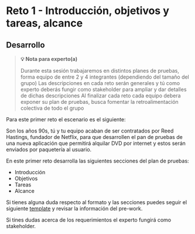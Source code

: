 # Reto 1 - Introducción, objetivos y tareas, alcance

## Desarrollo

> **💡 Nota para experto(a)**
>
> Durante esta sesión trabajaremos en distintos planes de pruebas, forma equipo de entre 2 y 4 integrantes (dependiendo del tamaño del grupo)
> Las descripciones en cada reto serán generales y tú como experto deberás fungir como stakeholder para ampliar y dar detalles de dichas descripciones
> Al finalizar cada reto cada equipo debera exponer su plan de pruebas, busca fomentar la retroalimentación colectiva de todo el grupo

Para este primer reto el escenario es el siguiente:

Son los años 90s, tú y tu equipo acaban de ser contratados por Reed Hastings, fundador de Netflix, para que desarrollen
el pan de pruebas de una nueva aplicación que permitirá alquilar DVD por internet y estos serán enviados por paquetería
al usuario.

En este primer reto desarrolla las siguientes secciones del plan de pruebas:

- Introducción
- Objetivos
- Tareas
- Alcance

Si tienes alguna duda respecto al formato y las secciones puedes seguir el
siguiente [template](https://www.softwaretestinghelp.com/wp-content/qa/uploads/2007/07/sample-test-plan-template.pdf) y
revisar la información del pre-work.

Si tines dudas acerca de los requerimientos el experto fungirá como stakeholder.


